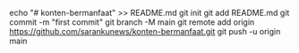 echo "# konten-bermanfaat" >> README.md
git init
git add README.md
git commit -m "first commit"
git branch -M main
git remote add origin https://github.com/sarankunews/konten-bermanfaat.git
git push -u origin main
